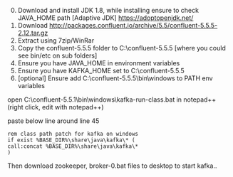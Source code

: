 0. Download and install JDK 1.8, while installing ensure to check JAVA_HOME path [Adaptive JDK]  https://adoptopenjdk.net/
1. Download  http://packages.confluent.io/archive/5.5/confluent-5.5.5-2.12.tar.gz
2. Extract using 7zip/WinRar
3. Copy the confluent-5.5.5 folder to C:\confluent-5.5.5   [where you could see bin/etc on sub folders]
5. Ensure you have JAVA_HOME in environment variables
6. Ensure you have KAFKA_HOME set to C:\confluent-5.5.5
7. [optional] Ensure add C:\confluent-5.5.5\bin\windows to PATH env variables


open C:\confluent-5.5.1\bin\windows\kafka-run-class.bat in notepad++ (right click, edit with notepad++)

paste below line around line 45

```
rem class path patch for kafka on windows
if exist %BASE_DIR%\share\java\kafka\* (
call:concat %BASE_DIR%\share\java\kafka\*
)
```

Then download zookeeper, broker-0.bat files to desktop to start kafka..
